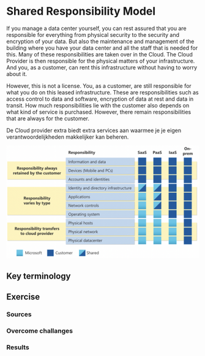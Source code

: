# Shared Responsibility Model

If you manage a data center yourself, you can rest assured that you are responsible for everything from physical security to the security and encryption of your data. But also the maintenance and management of the building where you have your data center and all the staff that is needed for this.
Many of these responsibilities are taken over in the Cloud. The Cloud Provider is then responsible for the physical matters of your infrastructure. And you, as a customer, can rent this infrastructure without having to worry about it.

However, this is not a license. You, as a customer, are still responsible for what you do on this leased infrastructure. These are responsibilities such as access control to data and software, encryption of data at rest and data in transit.
How much responsibilities lie with the customer also depends on what kind of service is purchased. However, there remain responsibilities that are always for the customer.

De Cloud provider extra biedt extra services aan waarmee je je eigen verantwoordelijkheden makkelijker kan beheren.



![screenshot](../00_includes/azureweek2/az91.png)


## Key terminology


## Exercise


### Sources


### Overcome challanges


### Results

